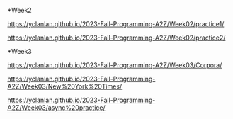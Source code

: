 *Week2

https://yclanlan.github.io/2023-Fall-Programming-A2Z/Week02/practice1/

https://yclanlan.github.io/2023-Fall-Programming-A2Z/Week02/practice2/

*Week3

https://yclanlan.github.io/2023-Fall-Programming-A2Z/Week03/Corpora/

https://yclanlan.github.io/2023-Fall-Programming-A2Z/Week03/New%20York%20Times/

https://yclanlan.github.io/2023-Fall-Programming-A2Z/Week03/async%20practice/